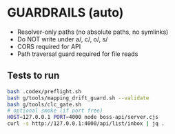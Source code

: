 # GUARDRAILS (auto)
- Resolver-only paths (no absolute paths, no symlinks)
- Do NOT write under a/, c/, o/, s/
- CORS required for API
- Path traversal guard required for file reads

## Tests to run
```bash
bash .codex/preflight.sh
bash g/tools/mapping_drift_guard.sh --validate
bash g/tools/clc_gate.sh
# optional smoke (if port free)
HOST=127.0.0.1 PORT=4000 node boss-api/server.cjs
curl -s http://127.0.0.1:4000/api/list/inbox | jq .
```
